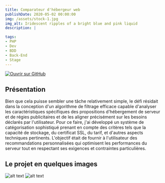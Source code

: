 ```yaml
---
title: Comparateur d'hébergeur web
publishDate: 2020-05-02 00:00:00
img: /assets/stock-1.jpg
img_alt: Iridescent ripples of a bright blue and pink liquid
description: |

tags:
- PHP
- Dev
- BDD
- Back-End
- Stage
---
```

[![Ouvrir sur GitHub](https://github.com/codespaces/badge.svg)](https://github.com/KhalifaBa/script-webmaster_front)

## Présentation


Bien que cela puisse sembler une tâche relativement simple, le défi résidait dans la conception d'un algorithme de filtrage efficace capable d'analyser les caractéristiques spécifiques des propositions d'hébergement de serveur et de régies publicitaires et de les aligner précisément sur les besoins déclarés par l'utilisateur.
Pour ce faire, j'ai développé un système de catégorisation sophistiqué prenant en compte des critères tels que la capacité de stockage, du certificat SSL, du tarif, et d'autres aspects techniques pertinents.
L'objectif était de fournir à l'utilisateur des recommandations personnalisées qui optimisent les performances du serveur tout en respectant ses exigences et contraintes particulières.

## Le projet en quelques images
![alt text](/assets/chrome_PTM2JfPThY.png)
![alt text](/assets/chrome_bYC75XrqqA.png)